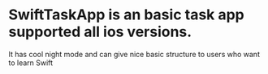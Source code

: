 # SwiftTaskApp is an basic task app supported all ios versions.
It has cool night mode and can give nice basic structure to users who want to learn Swift



